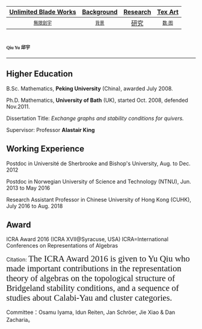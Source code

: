 [Unlimited Blade Works](https://ubw-q.github.io)  | [Background](https://ubw-q.github.io/BG)  | [Research](https://ubw-q.github.io/Rs) |  [Tex Art](https://ubw-q.github.io/Art)  
:---: | :---: | :---: | :---:
[<span style="font-family:STKaiti;font-size:12;font-color:blue">無限劍宇</span>](https://ubw-q.github.io/Qy) | [<span style="font-family:STKaiti;font-size:12;font-color:blue"> 背景 </span>](https://ubw-q.github.io/BJ)  | [研究](https://ubw-q.github.io/Yj)       |  [<span style="font-family:STKaiti;font-size:12;font-color:blue"> 数·图 </span>](https://ubw-q.github.io/Art) 

# <span style="font-family:STKaiti;font-size:12"> Qiu Yu 邱宇 </span>
---
## Higher Education

B.Sc. Mathematics, **Peking University** (China), awarded July 2008.

Ph.D. Mathematics, **University of Bath** (UK), started Oct. 2008, defended Nov.2011.

Dissertation Title: *Exchange graphs and stability conditions for quivers.* 

Supervisor: Professor **Alastair King**



## Working Experience

Postdoc in Université de Sherbrooke and Bishop's University, Aug. to Dec. 2012

Postdoc in Norwegian University of Science and Technology (NTNU), Jun. 2013 to May 2016

Research Assistant Professor in Chinese University of Hong Kong (CUHK), July 2016 to Aug. 2018



## Award

ICRA Award 2016 (ICRA XVII@Syracuse, USA)                 ICRA=International Conferences on Representations of Algebras

Citation: <span style="font-family:Papyrus;font-color:blue;font-size:23px;"> The ICRA Award 2016 is given to Yu Qiu who made important contributions in the representation theory of algebras on the topological structure of Bridgeland stability conditions, and a sequence of studies about Calabi-Yau and cluster categories.</span>

Committee：Osamu Iyama, Idun Reiten, Jan Schröer, Jie Xiao & Dan Zacharia。
